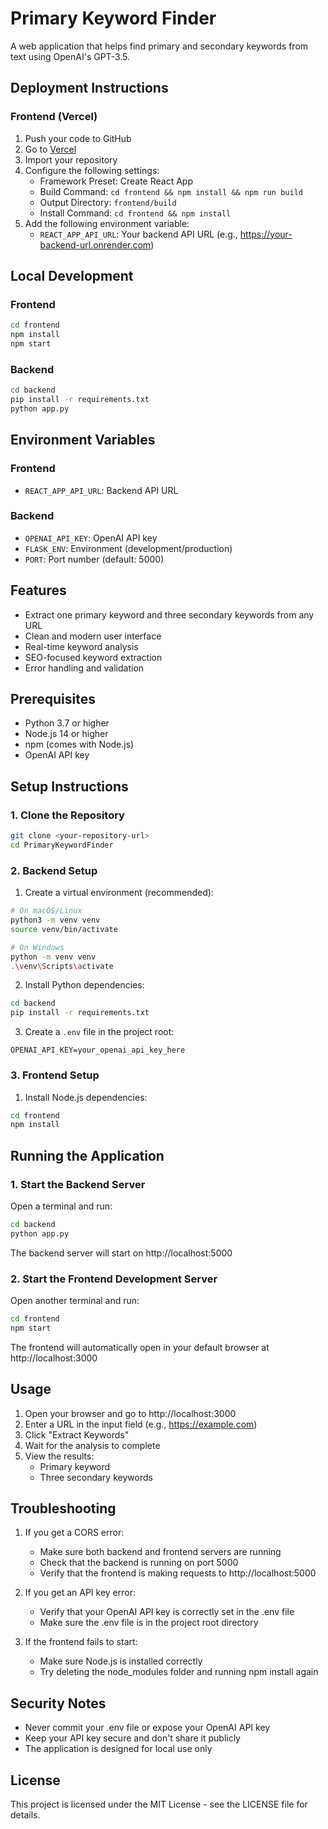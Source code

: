 # Primary Keyword Finder

A web application that helps find primary and secondary keywords from text using OpenAI's GPT-3.5.

## Deployment Instructions

### Frontend (Vercel)

1. Push your code to GitHub
2. Go to [Vercel](https://vercel.com)
3. Import your repository
4. Configure the following settings:
   - Framework Preset: Create React App
   - Build Command: `cd frontend && npm install && npm run build`
   - Output Directory: `frontend/build`
   - Install Command: `cd frontend && npm install`
5. Add the following environment variable:
   - `REACT_APP_API_URL`: Your backend API URL (e.g., https://your-backend-url.onrender.com)

## Local Development

### Frontend
```bash
cd frontend
npm install
npm start
```

### Backend
```bash
cd backend
pip install -r requirements.txt
python app.py
```

## Environment Variables

### Frontend
- `REACT_APP_API_URL`: Backend API URL

### Backend
- `OPENAI_API_KEY`: OpenAI API key
- `FLASK_ENV`: Environment (development/production)
- `PORT`: Port number (default: 5000)

## Features

- Extract one primary keyword and three secondary keywords from any URL
- Clean and modern user interface
- Real-time keyword analysis
- SEO-focused keyword extraction
- Error handling and validation

## Prerequisites

- Python 3.7 or higher
- Node.js 14 or higher
- npm (comes with Node.js)
- OpenAI API key

## Setup Instructions

### 1. Clone the Repository

```bash
git clone <your-repository-url>
cd PrimaryKeywordFinder
```

### 2. Backend Setup

1. Create a virtual environment (recommended):
```bash
# On macOS/Linux
python3 -m venv venv
source venv/bin/activate

# On Windows
python -m venv venv
.\venv\Scripts\activate
```

2. Install Python dependencies:
```bash
cd backend
pip install -r requirements.txt
```

3. Create a `.env` file in the project root:
```
OPENAI_API_KEY=your_openai_api_key_here
```

### 3. Frontend Setup

1. Install Node.js dependencies:
```bash
cd frontend
npm install
```

## Running the Application

### 1. Start the Backend Server

Open a terminal and run:
```bash
cd backend
python app.py
```
The backend server will start on http://localhost:5000

### 2. Start the Frontend Development Server

Open another terminal and run:
```bash
cd frontend
npm start
```
The frontend will automatically open in your default browser at http://localhost:3000

## Usage

1. Open your browser and go to http://localhost:3000
2. Enter a URL in the input field (e.g., https://example.com)
3. Click "Extract Keywords"
4. Wait for the analysis to complete
5. View the results:
   - Primary keyword
   - Three secondary keywords

## Troubleshooting

1. If you get a CORS error:
   - Make sure both backend and frontend servers are running
   - Check that the backend is running on port 5000
   - Verify that the frontend is making requests to http://localhost:5000

2. If you get an API key error:
   - Verify that your OpenAI API key is correctly set in the .env file
   - Make sure the .env file is in the project root directory

3. If the frontend fails to start:
   - Make sure Node.js is installed correctly
   - Try deleting the node_modules folder and running npm install again

## Security Notes

- Never commit your .env file or expose your OpenAI API key
- Keep your API key secure and don't share it publicly
- The application is designed for local use only

## License

This project is licensed under the MIT License - see the LICENSE file for details. 